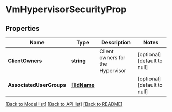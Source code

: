 # VmHypervisorSecurityProp

## Properties
Name | Type | Description | Notes
------------ | ------------- | ------------- | -------------
**ClientOwners** | **string** | Client owners for the Hypervisor | [optional] [default to null]
**AssociatedUserGroups** | [**[]IdName**](IdName.md) |  | [optional] [default to null]

[[Back to Model list]](../README.md#documentation-for-models) [[Back to API list]](../README.md#documentation-for-api-endpoints) [[Back to README]](../README.md)

